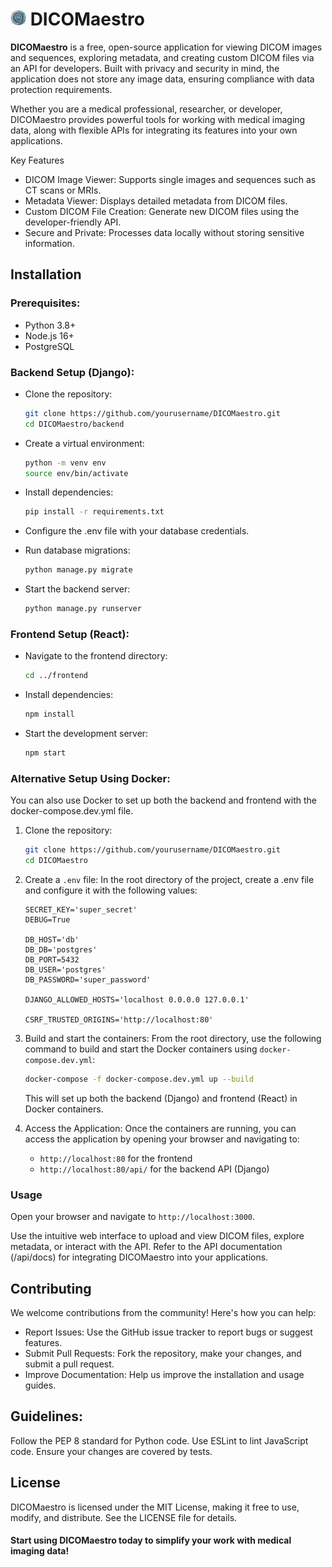# <img src="frontend/public/logo512.png" alt="Diagram aplikacji" width="25" /> DICOMaestro

<strong>DICOMaestro</strong> is a free, open-source application for viewing DICOM images and sequences,
exploring metadata, and creating custom DICOM files via an API for developers.
Built with privacy and security in mind, the application does not store any image data,
ensuring compliance with data protection requirements.

Whether you are a medical professional, researcher, or developer,
DICOMaestro provides powerful tools for working with medical imaging data,
along with flexible APIs for integrating its features into your own applications.

Key Features
* DICOM Image Viewer:
Supports single images and sequences such as CT scans or MRIs.
* Metadata Viewer:
Displays detailed metadata from DICOM files.
* Custom DICOM File Creation:
Generate new DICOM files using the developer-friendly API.
* Secure and Private:
Processes data locally without storing sensitive information.

## Installation
### Prerequisites:
* Python 3.8+
* Node.js 16+
* PostgreSQL
### Backend Setup (Django):

* Clone the repository:
    
    ```bash
    git clone https://github.com/yourusername/DICOMaestro.git  
    cd DICOMaestro/backend
    ```
* Create a virtual environment:
    ```bash
    python -m venv env  
    source env/bin/activate
    ``` 
* Install dependencies:
    ```bash
    pip install -r requirements.txt
    ```
* Configure the .env file with your database credentials.

* Run database migrations:
    ```bash
    python manage.py migrate
    ```
* Start the backend server:
    ```bash
    python manage.py runserver
    ```
### Frontend Setup (React):
* Navigate to the frontend directory:
    ```bash
    cd ../frontend
    ```
* Install dependencies:
    ```bash
    npm install
    ```
* Start the development server:
    ```bash
    npm start
    ```

### Alternative Setup Using Docker:
You can also use Docker to set up both the backend and frontend with the docker-compose.dev.yml file.

1. Clone the repository:

    ```bash
    git clone https://github.com/yourusername/DICOMaestro.git
    cd DICOMaestro
    ```
2. Create a `.env` file: In the root directory of the project, create a .env file and configure it with the following values:

    ```env
    SECRET_KEY='super_secret'
    DEBUG=True

    DB_HOST='db'
    DB_DB='postgres'
    DB_PORT=5432
    DB_USER='postgres'
    DB_PASSWORD='super_password'

    DJANGO_ALLOWED_HOSTS='localhost 0.0.0.0 127.0.0.1'

    CSRF_TRUSTED_ORIGINS='http://localhost:80'
    ```
3. Build and start the containers: From the root directory, use the following command to build and start the Docker containers using `docker-compose.dev.yml`:

    ```bash
    docker-compose -f docker-compose.dev.yml up --build
    ```
    This will set up both the backend (Django) and frontend (React) in Docker containers.

4. Access the Application: Once the containers are running, you can access the application by opening your browser and navigating to:

    * `http://localhost:80` for the frontend
    * `http://localhost:80/api/` for the backend API (Django)


### Usage

Open your browser and navigate to `http://localhost:3000`.

Use the intuitive web interface to upload and view DICOM files, explore metadata, or interact with the API.
Refer to the API documentation (/api/docs) for integrating DICOMaestro into your applications.

## Contributing
We welcome contributions from the community! Here's how you can help:

* Report Issues: Use the GitHub issue tracker to report bugs or suggest features.
* Submit Pull Requests: Fork the repository, make your changes, and submit a pull request.
* Improve Documentation: Help us improve the installation and usage guides.
## Guidelines:
Follow the PEP 8 standard for Python code.
Use ESLint to lint JavaScript code.
Ensure your changes are covered by tests.
## License
DICOMaestro is licensed under the MIT License, making it free to use, modify, and distribute. See the LICENSE file for details.

#### Start using DICOMaestro today to simplify your work with medical imaging data!
